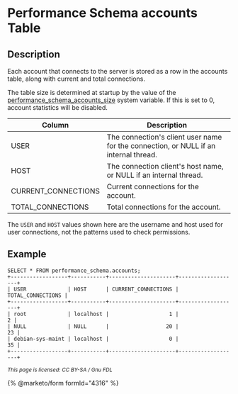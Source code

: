 
# Performance Schema accounts Table

## Description


Each account that connects to the server is stored as a row in the accounts table, along with current and total connections.


The table size is determined at startup by the value of the [performance_schema_accounts_size](../performance-schema-system-variables.md#performance_schema_accounts_size) system variable. If this is set to 0, account statistics will be disabled.



| Column | Description |
| --- | --- |
| USER | The connection's client user name for the connection, or NULL if an internal thread. |
| HOST | The connection client's host name, or NULL if an internal thread. |
| CURRENT_CONNECTIONS | Current connections for the account. |
| TOTAL_CONNECTIONS | Total connections for the account. |



The `USER` and `HOST` values shown here are the username and host used for user connections, not the patterns used to check permissions.


## Example


```
SELECT * FROM performance_schema.accounts;
+------------------+-----------+---------------------+-------------------+
| USER             | HOST      | CURRENT_CONNECTIONS | TOTAL_CONNECTIONS |
+------------------+-----------+---------------------+-------------------+
| root             | localhost |                   1 |                 2 |
| NULL             | NULL      |                  20 |                23 |
| debian-sys-maint | localhost |                   0 |                35 |
+------------------+-----------+---------------------+-------------------+
```


<sub>_This page is licensed: CC BY-SA / Gnu FDL_</sub>


{% @marketo/form formId="4316" %}
